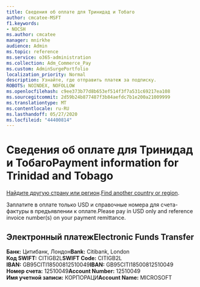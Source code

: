 ```yaml
---
title: Сведения об оплате для Тринидад и Тобаго
author: cmcatee-MSFT
f1.keywords:
- NOCSH
ms.author: cmcatee
manager: mnirkhe
audience: Admin
ms.topic: reference
ms.service: o365-administration
ms.collection: Adm_Commerce_Pay
ms.custom: AdminSurgePortfolio
localization_priority: Normal
description: Узнайте, где отправить платеж за подписку.
ROBOTS: NOINDEX, NOFOLLOW
ms.openlocfilehash: c9ee373b77d8b653ef514f3f7a531c69217ea108
ms.sourcegitcommit: 2d59b24b877487f3b84aefdc7b1e200a21009999
ms.translationtype: MT
ms.contentlocale: ru-RU
ms.lasthandoff: 05/27/2020
ms.locfileid: "44400814"
---
```

# <a name="payment-information-for-trinidad-and-tobago"></a><span data-ttu-id="b6517-103">Сведения об оплате для Тринидад и Тобаго</span><span class="sxs-lookup"><span data-stu-id="b6517-103">Payment information for Trinidad and Tobago</span></span>

<span data-ttu-id="b6517-104">[Найдите другую страну или регион](../billing-and-payments/pay-for-your-subscription.md).</span><span class="sxs-lookup"><span data-stu-id="b6517-104">[Find another country or region](../billing-and-payments/pay-for-your-subscription.md).</span></span>

<span data-ttu-id="b6517-105">Заплатите в оплате только USD и справочные номера для счета-фактуры в предъявлении к оплате.</span><span class="sxs-lookup"><span data-stu-id="b6517-105">Please pay in USD only and reference invoice number(s) on your payment remittance.</span></span>

## <a name="electronic-funds-transfer"></a><span data-ttu-id="b6517-106">Электронный платеж</span><span class="sxs-lookup"><span data-stu-id="b6517-106">Electronic Funds Transfer</span></span>

<span data-ttu-id="b6517-107">**Банк:** Цитибанк, Лондон</span><span class="sxs-lookup"><span data-stu-id="b6517-107">**Bank:** Citibank, London</span></span>  
<span data-ttu-id="b6517-108">**Код SWIFT:** CITIGB2L</span><span class="sxs-lookup"><span data-stu-id="b6517-108">**SWIFT Code:** CITIGB2L</span></span>  
<span data-ttu-id="b6517-109">**IBAN:** GB95CITI18500812510049</span><span class="sxs-lookup"><span data-stu-id="b6517-109">**IBAN:** GB95CITI18500812510049</span></span>  
<span data-ttu-id="b6517-110">**Номер счета:** 12510049</span><span class="sxs-lookup"><span data-stu-id="b6517-110">**Account Number:** 12510049</span></span>  
<span data-ttu-id="b6517-111">**Имя учетной записи:** КОРПОРАЦИ</span><span class="sxs-lookup"><span data-stu-id="b6517-111">**Account Name:** MICROSOFT</span></span>  